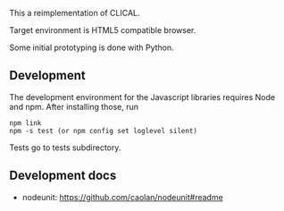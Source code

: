 This a reimplementation of CLICAL.

Target environment is HTML5 compatible browser.

Some initial prototyping is done with Python.

Development
-----------

The development environment for the Javascript libraries requires Node and
npm. After installing those, run

    npm link
    npm -s test (or npm config set loglevel silent)

Tests go to tests subdirectory.

Development docs
----------------

- nodeunit: https://github.com/caolan/nodeunit#readme

